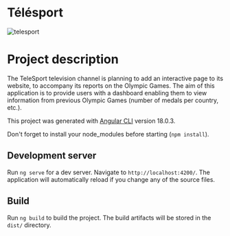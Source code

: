 # Télésport

![telesport](https://user.oc-static.com/upload/2022/10/21/16663660107668_P2_banner.png)

# Project description

The TeleSport television channel is planning to add an interactive page to its website, to accompany its reports on the Olympic Games.
The aim of this application is to provide users with a dashboard enabling them to view information from previous Olympic Games (number of medals per country, etc.).

This project was generated with [Angular CLI](https://github.com/angular/angular-cli) version 18.0.3.

Don't forget to install your node_modules before starting (`npm install`).

## Development server

Run `ng serve` for a dev server. Navigate to `http://localhost:4200/`. The application will automatically reload if you change any of the source files.

## Build

Run `ng build` to build the project. The build artifacts will be stored in the `dist/` directory.
